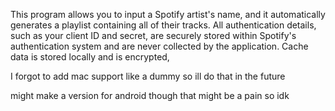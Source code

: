 This program allows you to input a Spotify artist's name, and it automatically 
generates a playlist containing all of their tracks. All authentication details, such as your client ID and secret, are securely stored within Spotify's authentication system and are never collected by the application. 
Cache data is stored locally and is encrypted,

I forgot to add mac support like a dummy so ill do that in the future

might make a version for android though that might be a pain so idk
